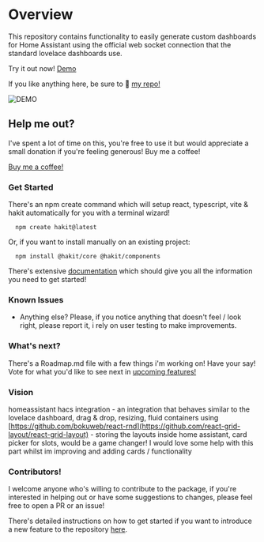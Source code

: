 # Overview

This repository contains functionality to easily generate custom dashboards for Home Assistant using the official web socket connection that the standard lovelace dashboards use.

Try it out now! [Demo](https://shannonhochkins.github.io/ha-component-kit/iframe.html?args=&id=introduction-overview--default&viewMode=story#)


If you like anything here, be sure to 🌟 [my repo!](https://github.com/shannonhochkins/ha-component-kit)

![DEMO](https://github.com/shannonhochkins/ha-component-kit/blob/master/stories/hakit-demo.gif?raw=true)

## Help me out?

I've spent a lot of time on this, you're free to use it but would appreciate a small donation if you're feeling generous! Buy me a coffee!

[Buy me a coffee!](https://www.buymeacoffee.com/jinglezzz)

### Get Started
There's an npm create command which will setup react, typescript, vite & hakit automatically for you with a terminal wizard!
```
  npm create hakit@latest
```

Or, if you want to install manually on an existing project:
```
  npm install @hakit/core @hakit/components
```

There's extensive [documentation](https://shannonhochkins.github.io/ha-component-kit) which should give you all the information you need to get started!

### Known Issues
- Anything else? Please, if you notice anything that doesn't feel / look right, please report it, i rely on user testing to make improvements.

### What's next?

There's a Roadmap.md file with a few things i'm working on!
Have your say! Vote for what you'd like to see next in [upcoming features!](https://github.com/shannonhochkins/ha-component-kit/discussions/28)

### Vision

homeassistant hacs integration - an integration that behaves similar to the lovelace dashboard, drag & drop, resizing, fluid containers using [https://github.com/bokuweb/react-rnd](https://github.com/react-grid-layout/react-grid-layout) - storing the layouts inside home assistant, card picker for slots, would be a game changer! I would love some help with this part whilst im improving and adding cards / functionality

### Contributors!

I welcome anyone who's willing to contribute to the package, if you're interested in helping out or have some suggestions to changes, please feel free to open a PR or an issue!

There's detailed instructions on how to get started if you want to introduce a new feature to the repository [here](CONTRIBUTING.md).


